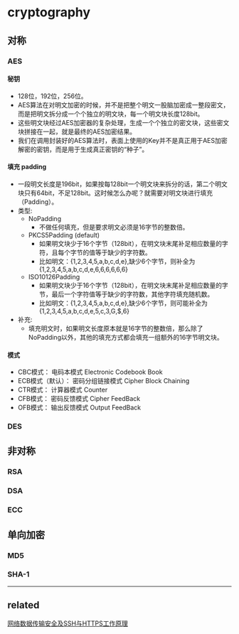 # cryptography

## 对称
### AES
#### 秘钥
- 128位，192位，256位。
- AES算法在对明文加密的时候，并不是把整个明文一股脑加密成一整段密文，而是把明文拆分成一个个独立的明文块，每一个明文块长度128bit。
- 这些明文块经过AES加密器的复杂处理，生成一个个独立的密文块，这些密文块拼接在一起，就是最终的AES加密结果。
- 我们在调用封装好的AES算法时，表面上使用的Key并不是真正用于AES加密解密的密钥，而是用于生成真正密钥的“种子”。
#### 填充 padding
- 一段明文长度是196bit，如果按每128bit一个明文块来拆分的话，第二个明文块只有64bit，不足128bit。这时候怎么办呢？就需要对明文块进行填充（Padding）。
- 类型:
    - NoPadding
        - 不做任何填充，但是要求明文必须是16字节的整数倍。
    - PKCS5Padding (default)
        - 如果明文块少于16个字节（128bit），在明文块末尾补足相应数量的字符，且每个字节的值等于缺少的字符数。
        - 比如明文：{1,2,3,4,5,a,b,c,d,e},缺少6个字节，则补全为{1,2,3,4,5,a,b,c,d,e,6,6,6,6,6,6}
    - ISO10126Padding
        - 如果明文块少于16个字节（128bit），在明文块末尾补足相应数量的字节，最后一个字符值等于缺少的字符数，其他字符填充随机数。
        - 比如明文：{1,2,3,4,5,a,b,c,d,e},缺少6个字节，则可能补全为{1,2,3,4,5,a,b,c,d,e,5,c,3,G,$,6}
- 补充:
    - 填充明文时，如果明文长度原本就是16字节的整数倍，那么除了NoPadding以外，其他的填充方式都会填充一组额外的16字节明文块。
#### 模式
- CBC模式： 电码本模式 Electronic Codebook Book
- ECB模式（默认）： 密码分组链接模式    Cipher Block Chaining
- CTR模式： 计算器模式    Counter
- CFB模式： 密码反馈模式    Cipher FeedBack
- OFB模式： 输出反馈模式    Output FeedBack

### DES
## 非对称
### RSA
### DSA
### ECC
## 单向加密
### MD5
### SHA-1

---

## related
[网络数据传输安全及SSH与HTTPS工作原理](related/网络数据传输安全及SSH与HTTPS工作原理.md)